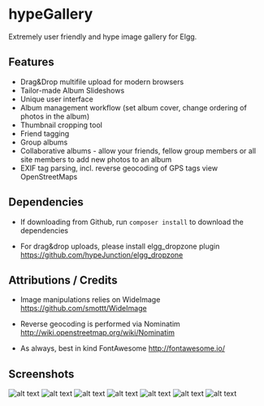 hypeGallery
===========

Extremely user friendly and hype image gallery for Elgg.

## Features ##

* Drag&Drop multifile upload for modern browsers
* Tailor-made Album Slideshows
* Unique user interface
* Album management workflow (set album cover, change ordering of photos in the album)
* Thumbnail cropping tool
* Friend tagging
* Group albums
* Collaborative albums - allow your friends, fellow group members or all site members to add new photos to an album
* EXIF tag parsing, incl. reverse geocoding of GPS tags view OpenStreetMaps


## Dependencies

* If downloading from Github, run ```composer install``` to download the dependencies

* For drag&drop uploads, please install elgg_dropzone plugin
https://github.com/hypeJunction/elgg_dropzone


## Attributions / Credits ##

* Image manipulations relies on WideImage
https://github.com/smottt/WideImage

* Reverse geocoding is performed via Nominatim
http://wiki.openstreetmap.org/wiki/Nominatim

* As always, best in kind FontAwesome
http://fontawesome.io/


## Screenshots ##

![alt text](https://raw.github.com/hypeJunction/hypeGallery/master/screenshots/cropper.png "Cropping Tool")
![alt text](https://raw.github.com/hypeJunction/hypeGallery/master/screenshots/managealbum.jpg "Manage Album")
![alt text](https://raw.github.com/hypeJunction/hypeGallery/master/screenshots/photoopts.jpg "Manage Photo")
![alt text](https://raw.github.com/hypeJunction/hypeGallery/master/screenshots/river.png "River")
![alt text](https://raw.github.com/hypeJunction/hypeGallery/master/screenshots/slideshow.jpg "Slideshow")
![alt text](https://raw.github.com/hypeJunction/hypeGallery/master/screenshots/tagging.jpg "Photo Tagging")
![alt text](https://raw.github.com/hypeJunction/hypeGallery/master/screenshots/upload.jpg "Upload")